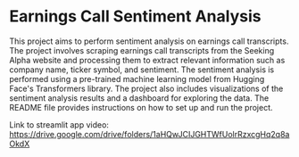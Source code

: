 # Earnings Call Sentiment Analysis


This project aims to perform sentiment analysis on earnings call transcripts. The project involves scraping earnings call transcripts from the Seeking Alpha website and processing them to extract relevant information such as company name, ticker symbol, and sentiment. The sentiment analysis is performed using a pre-trained machine learning model from Hugging Face's Transformers library. The project also includes visualizations of the sentiment analysis results and a dashboard for exploring the data. The README file provides instructions on how to set up and run the project.

Link to streamlit app video: https://drive.google.com/drive/folders/1aHQwJCIJGHTWfUolrRzxcgHq2q8aOkdX
